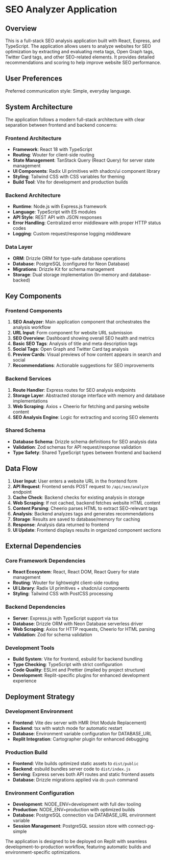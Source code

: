 # SEO Analyzer Application

## Overview

This is a full-stack SEO analysis application built with React, Express, and TypeScript. The application allows users to analyze websites for SEO optimization by extracting and evaluating meta tags, Open Graph tags, Twitter Card tags, and other SEO-related elements. It provides detailed recommendations and scoring to help improve website SEO performance.

## User Preferences

Preferred communication style: Simple, everyday language.

## System Architecture

The application follows a modern full-stack architecture with clear separation between frontend and backend concerns:

### Frontend Architecture
- **Framework**: React 18 with TypeScript
- **Routing**: Wouter for client-side routing
- **State Management**: TanStack Query (React Query) for server state management
- **UI Components**: Radix UI primitives with shadcn/ui component library
- **Styling**: Tailwind CSS with CSS variables for theming
- **Build Tool**: Vite for development and production builds

### Backend Architecture
- **Runtime**: Node.js with Express.js framework
- **Language**: TypeScript with ES modules
- **API Style**: REST API with JSON responses
- **Error Handling**: Centralized error middleware with proper HTTP status codes
- **Logging**: Custom request/response logging middleware

### Data Layer
- **ORM**: Drizzle ORM for type-safe database operations
- **Database**: PostgreSQL (configured for Neon Database)
- **Migrations**: Drizzle Kit for schema management
- **Storage**: Dual storage implementation (In-memory and database-backed)

## Key Components

### Frontend Components
1. **SEO Analyzer**: Main application component that orchestrates the analysis workflow
2. **URL Input**: Form component for website URL submission
3. **SEO Overview**: Dashboard showing overall SEO health and metrics
4. **Basic SEO Tags**: Analysis of title and meta description tags
5. **Social Tags**: Open Graph and Twitter Card tag analysis
6. **Preview Cards**: Visual previews of how content appears in search and social
7. **Recommendations**: Actionable suggestions for SEO improvements

### Backend Services
1. **Route Handler**: Express routes for SEO analysis endpoints
2. **Storage Layer**: Abstracted storage interface with memory and database implementations
3. **Web Scraping**: Axios + Cheerio for fetching and parsing website content
4. **SEO Analysis Engine**: Logic for extracting and scoring SEO elements

### Shared Schema
- **Database Schema**: Drizzle schema definitions for SEO analysis data
- **Validation**: Zod schemas for API request/response validation
- **Type Safety**: Shared TypeScript types between frontend and backend

## Data Flow

1. **User Input**: User enters a website URL in the frontend form
2. **API Request**: Frontend sends POST request to `/api/seo/analyze` endpoint
3. **Cache Check**: Backend checks for existing analysis in storage
4. **Web Scraping**: If not cached, backend fetches website HTML content
5. **Content Parsing**: Cheerio parses HTML to extract SEO-relevant tags
6. **Analysis**: Backend analyzes tags and generates recommendations
7. **Storage**: Results are saved to database/memory for caching
8. **Response**: Analysis data returned to frontend
9. **UI Update**: Frontend displays results in organized component sections

## External Dependencies

### Core Framework Dependencies
- **React Ecosystem**: React, React DOM, React Query for state management
- **Routing**: Wouter for lightweight client-side routing
- **UI Library**: Radix UI primitives + shadcn/ui components
- **Styling**: Tailwind CSS with PostCSS processing

### Backend Dependencies
- **Server**: Express.js with TypeScript support via tsx
- **Database**: Drizzle ORM with Neon Database serverless driver
- **Web Scraping**: Axios for HTTP requests, Cheerio for HTML parsing
- **Validation**: Zod for schema validation

### Development Tools
- **Build System**: Vite for frontend, esbuild for backend bundling
- **Type Checking**: TypeScript with strict configuration
- **Code Quality**: ESLint and Prettier (implied by project structure)
- **Development**: Replit-specific plugins for enhanced development experience

## Deployment Strategy

### Development Environment
- **Frontend**: Vite dev server with HMR (Hot Module Replacement)
- **Backend**: tsx with watch mode for automatic restart
- **Database**: Environment variable configuration for DATABASE_URL
- **Replit Integration**: Cartographer plugin for enhanced debugging

### Production Build
- **Frontend**: Vite builds optimized static assets to `dist/public`
- **Backend**: esbuild bundles server code to `dist/index.js`
- **Serving**: Express serves both API routes and static frontend assets
- **Database**: Drizzle migrations applied via `db:push` command

### Environment Configuration
- **Development**: NODE_ENV=development with full dev tooling
- **Production**: NODE_ENV=production with optimized builds
- **Database**: PostgreSQL connection via DATABASE_URL environment variable
- **Session Management**: PostgreSQL session store with connect-pg-simple

The application is designed to be deployed on Replit with seamless development-to-production workflow, featuring automatic builds and environment-specific optimizations.
